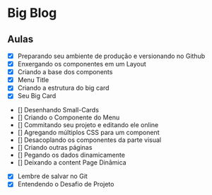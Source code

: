 # Big Blog

## Aulas
- [x] Preparando seu ambiente de produção e versionando no Github
- [x] Enxergando os componentes em um Layout
- [x] Criando a base dos components
- [x] Menu Title
- [x] Criando a estrutura do big card
- [x] Seu Big Card
- [] Desenhando Small-Cards
- [] Criando o Componente do Menu
- [] Commitando seu projeto e editando ele online
- [] Agregando múltiplos CSS para um component
- [] Desacoplando os componentes da parte visual
- [] Criando outras páginas
- [] Pegando os dados dinamicamente
- [] Deixando a content Page Dinâmica
- [x] Lembre de salvar no Git
- [x] Entendendo o Desafio de Projeto
